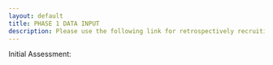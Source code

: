 ```yaml
---
layout: default
title: PHASE 1 DATA INPUT
description: Please use the following link for retrospectively recruiting patients. These surveys are for DISCHARGE data.
---
```


Initial Assessment: 

